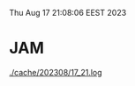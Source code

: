 Thu Aug 17 21:08:06 EEST 2023
# JAM
<a href='./cache/202308/17_21.log'>./cache/202308/17_21.log</a>
